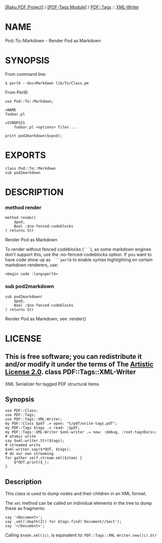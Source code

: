 [[Raku PDF Project]](https://pdf-raku.github.io)
 / [[PDF-Tags Module]](https://pdf-raku.github.io/PDF-Tags-raku)
 / [PDF::Tags](https://pdf-raku.github.io/PDF-Tags-raku/PDF/Tags)
 :: [XML-Writer](https://pdf-raku.github.io/PDF-Tags-raku/PDF/Tags/XML-Writer)

NAME
====

Pod::To::Markdown - Render Pod as Markdown

SYNOPSIS
========

From command line:

    $ perl6 --doc=Markdown lib/To/Class.pm

From Perl6:

```perl6
use Pod::To::Markdown;

=NAME
foobar.pl

=SYNOPSIS
    foobar.pl <options> files ...

print pod2markdown($=pod);
```

EXPORTS
=======

    class Pod::To::Markdown
    sub pod2markdown

DESCRIPTION
===========



### method render

```perl6
method render(
    $pod,
    Bool :$no-fenced-codeblocks
) returns Str
```

Render Pod as Markdown

To render without fenced codeblocks (```` ``` ````), as some markdown engines don't support this, use the :no-fenced-codeblocks option. If you want to have code show up as ```` ```perl6```` to enable syntax highlighting on certain markdown renderers, use:

    =begin code :lang<perl6>

### sub pod2markdown

```perl6
sub pod2markdown(
    $pod,
    Bool :$no-fenced-codeblocks
) returns Str
```

Render Pod as Markdown, see .render()

LICENSE
=======

This is free software; you can redistribute it and/or modify it under the terms of The [Artistic License 2.0](http://www.perlfoundation.org/artistic_license_2_0).
class PDF::Tags::XML-Writer
---------------------------

XML Serializer for tagged PDF structural items

Synopsis
--------

    use PDF::Class;
    use PDF::Tags;
    use PDF::Tags::XML-Writer;
    my PDF::Class $pdf .= open: "t/pdf/write-tags.pdf";
    my PDF::Tags $tags .= read: :$pdf;
    my PDF::Tags::XML-Writer $xml-writer .= new: :debug, :root-tag<Docs>;
    # atomic write
    say $xml-writer.Str($tags);
    # streamed write
    $xml-writer.say($*OUT, $tags);
    # do our own streaming
    for gather self.stream-xml($item) {
        $*OUT.print($_);
    }

Description
-----------

This class is used to dump nodes and their children in an XML format.

The `xml` method can be called on individual elements in the tree to dump these as fragments:

    say '<Document>';
    say .xml(:depth(2)) for $tags.find('Document//Sect');
    say '</Document>';

Calling `$node.xml(|c)`, is equivalent to: `PDF::Tags::XML-Writer.new(|c).Str`


